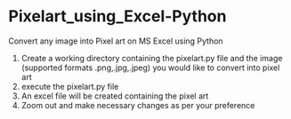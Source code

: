 # Pixelart_using_Excel-Python
Convert any image into Pixel art on MS Excel using Python
1. Create a working directory containing the pixelart.py file and the image (supported formats .png,.jpg,.jpeg) you would like to convert into pixel art
2. execute the pixelart.py file
3. An excel file will be created containing the pixel art
4. Zoom out and make necessary changes as per your preference
